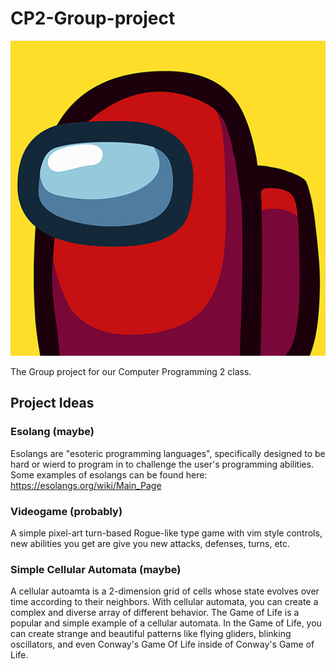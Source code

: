 

# CP2-Group-project
![Logo](unnamed.jpg "Logo")

The Group project for our Computer Programming 2 class.

## Project Ideas

### Esolang (maybe)
Esolangs are "esoteric programming languages", specifically designed to be hard or wierd to program in to challenge the user's programming abilities. Some examples of esolangs can be found here: https://esolangs.org/wiki/Main_Page

### Videogame (probably)
A simple pixel-art turn-based Rogue-like  type game with vim style controls, new abilities you get are give you new attacks, defenses, turns, etc.

### Simple Cellular Automata (maybe)
A cellular autoamta is a 2-dimension grid of cells whose state evolves over time according to their neighbors. With cellular automata, you can create a complex and diverse array of different behavior. The Game of Life is a popular and simple example of a cellular automata. In the Game of Life, you can create strange and beautiful patterns like flying gliders, blinking oscillators, and even Conway's Game Of Life inside of Conway's Game of Life.
